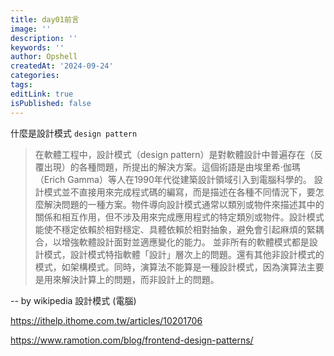 ```yaml
---
title: day01前言
image: ''
description: ''
keywords: ''
author: Opshell
createdAt: '2024-09-24'
categories:
tags:
editLink: true
isPublished: false
---
```

什麼是設計模式 `design pattern`
> 在軟體工程中，設計模式（design pattern）是對軟體設計中普遍存在（反覆出現）的各種問題，所提出的解決方案。這個術語是由埃里希·伽瑪（Erich Gamma）等人在1990年代從建築設計領域引入到電腦科學的。
> 設計模式並不直接用來完成程式碼的編寫，而是描述在各種不同情況下，要怎麼解決問題的一種方案。物件導向設計模式通常以類別或物件來描述其中的關係和相互作用，但不涉及用來完成應用程式的特定類別或物件。設計模式能使不穩定依賴於相對穩定、具體依賴於相對抽象，避免會引起麻煩的緊耦合，以增強軟體設計面對並適應變化的能力。
> 並非所有的軟體模式都是設計模式，設計模式特指軟體「設計」層次上的問題。還有其他非設計模式的模式，如架構模式。同時，演算法不能算是一種設計模式，因為演算法主要是用來解決計算上的問題，而非設計上的問題。

-- by wikipedia 設計模式 (電腦)

https://ithelp.ithome.com.tw/articles/10201706

https://www.ramotion.com/blog/frontend-design-patterns/
